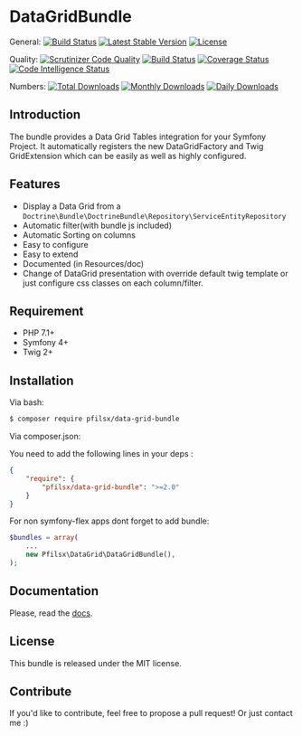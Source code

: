 DataGridBundle
==============
General:
[![Build Status](https://travis-ci.com/pfilsx/DataGridBundle.svg?branch=master)](https://travis-ci.com/pfilsx/DataGridBundle)
[![Latest Stable Version](https://poser.pugx.org/pfilsx/data-grid-bundle/v/stable)](https://packagist.org/packages/pfilsx/data-grid-bundle)
[![License](https://poser.pugx.org/pfilsx/data-grid-bundle/license)](https://packagist.org/packages/pfilsx/data-grid-bundle)

Quality:
[![Scrutinizer Code Quality](https://scrutinizer-ci.com/g/pfilsx/DataGridBundle/badges/quality-score.png?b=master)](https://scrutinizer-ci.com/g/pfilsx/DataGridBundle/?branch=master)
[![Build Status](https://scrutinizer-ci.com/g/pfilsx/DataGridBundle/badges/build.png?b=master)](https://scrutinizer-ci.com/g/pfilsx/DataGridBundle/build-status/master)
[![Coverage Status](https://coveralls.io/repos/github/pfilsx/DataGridBundle/badge.svg?branch=master)](https://coveralls.io/github/pfilsx/DataGridBundle?branch=master)
[![Code Intelligence Status](https://scrutinizer-ci.com/g/pfilsx/DataGridBundle/badges/code-intelligence.svg?b=master)](https://scrutinizer-ci.com/code-intelligence)

Numbers:
[![Total Downloads](https://poser.pugx.org/pfilsx/data-grid-bundle/downloads)](https://packagist.org/packages/pfilsx/data-grid-bundle)
[![Monthly Downloads](https://poser.pugx.org/pfilsx/data-grid-bundle/d/monthly)](https://packagist.org/packages/pfilsx/data-grid-bundle)
[![Daily Downloads](https://poser.pugx.org/pfilsx/data-grid-bundle/d/daily)](https://packagist.org/packages/pfilsx/data-grid-bundle)



Introduction
------------

The bundle provides a Data Grid Tables integration for your Symfony Project. It automatically registers
the new DataGridFactory and Twig GridExtension which can be easily as well as highly configured.

Features
--------
* Display a Data Grid from a `Doctrine\Bundle\DoctrineBundle\Repository\ServiceEntityRepository`
* Automatic filter(with bundle js included)
* Automatic Sorting on columns
* Easy to configure
* Easy to extend
* Documented (in Resources/doc)
* Change of DataGrid presentation with override default twig template or just configure css classes on each column/filter.

Requirement
-----------
* PHP 7.1+
* Symfony 4+
* Twig 2+

Installation
------------

Via bash:
```bash
$ composer require pfilsx/data-grid-bundle
```
Via composer.json:

You need to add the following lines in your deps :
```json
{
    "require": {
        "pfilsx/data-grid-bundle": ">=2.0"
    }
}
```

For non symfony-flex apps dont forget to add bundle:
``` php
$bundles = array(
    ...
    new Pfilsx\DataGrid\DataGridBundle(),
);
```

Documentation
-------------

Please, read the [docs](https://github.com/pfilsx/DataGridBundle/tree/master/src/Resources/doc).

License
-------

This bundle is released under the MIT license.

Contribute
----------

If you'd like to contribute, feel free to propose a pull request! Or just contact me :) 
